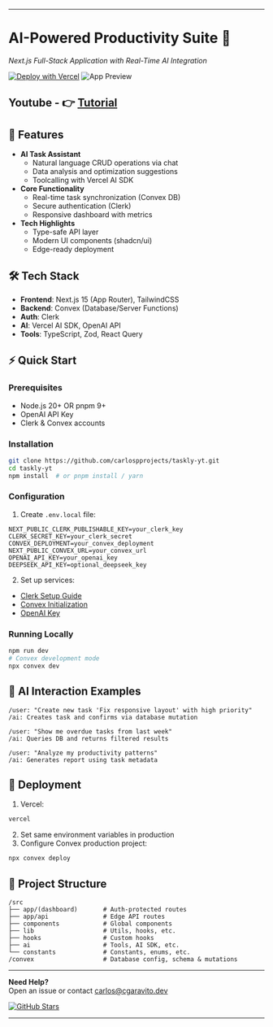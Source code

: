 

---

# AI-Powered Productivity Suite 🚀

_Next.js Full-Stack Application with Real-Time AI Integration_

[![Deploy with Vercel](https://vercel.com/button)](https://vercel.com/new/clone?repository-url=https%3A%2F%2Fgithub.com%2Fcarlospprojects%2Ftaskly-yt)
![App Preview](https://github.com/user-attachments/assets/e8ddf2e7-8ea1-4226-94ac-0cc632dc1b91)

## Youtube - 👉 [Tutorial](https://www.youtube.com/watch?v=jUT-EWN4Ueg)

## 🌟 Features

- **AI Task Assistant**
  - Natural language CRUD operations via chat
  - Data analysis and optimization suggestions
  - Toolcalling with Vercel AI SDK
- **Core Functionality**
  - Real-time task synchronization (Convex DB)
  - Secure authentication (Clerk)
  - Responsive dashboard with metrics
- **Tech Highlights**
  - Type-safe API layer
  - Modern UI components (shadcn/ui)
  - Edge-ready deployment

## 🛠️ Tech Stack

- **Frontend**: Next.js 15 (App Router), TailwindCSS
- **Backend**: Convex (Database/Server Functions)
- **Auth**: Clerk
- **AI**: Vercel AI SDK, OpenAI API
- **Tools**: TypeScript, Zod, React Query

## ⚡ Quick Start

### Prerequisites

- Node.js 20+ OR pnpm 9+
- OpenAI API Key
- Clerk & Convex accounts

### Installation

```bash
git clone https://github.com/carlospprojects/taskly-yt.git
cd taskly-yt
npm install  # or pnpm install / yarn
```

### Configuration

1. Create `.env.local` file:

```env
NEXT_PUBLIC_CLERK_PUBLISHABLE_KEY=your_clerk_key
CLERK_SECRET_KEY=your_clerk_secret
CONVEX_DEPLOYMENT=your_convex_deployment
NEXT_PUBLIC_CONVEX_URL=your_convex_url
OPENAI_API_KEY=your_openai_key
DEEPSEEK_API_KEY=optional_deepseek_key
```

2. Set up services:

- [Clerk Setup Guide](https://clerk.com/docs)
- [Convex Initialization](https://docs.convex.dev/get-started)
- [OpenAI Key](https://platform.openai.com/api-keys)

### Running Locally

```bash
npm run dev
# Convex development mode
npx convex dev
```

## 🧠 AI Interaction Examples

```plaintext
/user: "Create new task 'Fix responsive layout' with high priority"
/ai: Creates task and confirms via database mutation

/user: "Show me overdue tasks from last week"
/ai: Queries DB and returns filtered results

/user: "Analyze my productivity patterns"
/ai: Generates report using task metadata
```

## 🚀 Deployment

1. Vercel:

```bash
vercel
```

2. Set same environment variables in production
3. Configure Convex production project:

```bash
npx convex deploy
```

## 📂 Project Structure

```
/src
├── app/(dashboard)       # Auth-protected routes
├── app/api               # Edge API routes
├── components            # Global components
├── lib                   # Utils, hooks, etc.
├── hooks                 # Custom hooks
├── ai                    # Tools, AI SDK, etc.
└── constants             # Constants, enums, etc.
/convex                   # Database config, schema & mutations
```

---

**Need Help?**  
Open an issue or contact [carlos@cgaravito.dev](mailto:carlos@cgaravito.dev)

[![GitHub Stars](https://img.shields.io/github/stars/carlospprojects/taskly-yt?style=social)](https://github.com/carlospprojects/taskly-yt)

---
